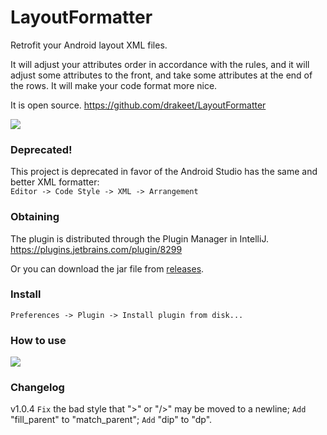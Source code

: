 # LayoutFormatter

Retrofit your Android layout XML files.

It will adjust your attributes order in accordance with the rules,
and it will adjust some attributes to the front, and take some attributes at the end of the rows.
It will make your code format more nice.

It is open source. <a href="https://github.com/drakeet/LayoutFormatter">https://github.com/drakeet/LayoutFormatter</a>

![](http://ww4.sinaimg.cn/large/86e2ff85gw1f2t2d40we4j21ge0m5gz1.jpg)

### Deprecated!

This project is deprecated in favor of the Android Studio has the same and better XML formatter:  
`Editor -> Code Style -> XML -> Arrangement`

### Obtaining

The plugin is distributed through the Plugin Manager in IntelliJ. https://plugins.jetbrains.com/plugin/8299

Or you can download the jar file from [releases](https://github.com/drakeet/LayoutFormatter/releases).

### Install

`Preferences -> Plugin -> Install plugin from disk...`

### How to use

![](https://raw.githubusercontent.com/drakeet/LayoutFormatter/master/art/hu.png)

### Changelog
v1.0.4
`Fix` the bad style that ">" or "/>" may be moved to a newline;
`Add` "fill_parent" to "match_parent";
`Add` "dip" to "dp".


